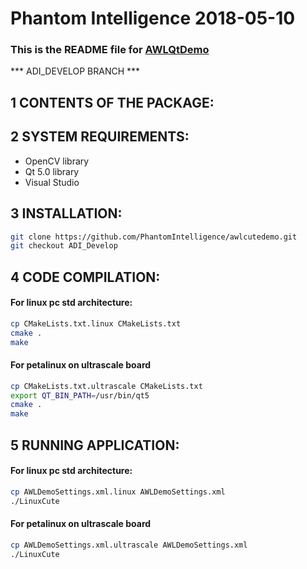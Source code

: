 # Phantom Intelligence 2018-05-10  

### This is the README file for [AWLQtDemo](https://github.com/PhantomIntelligence/awlcutedemo.git)  

*** ADI_DEVELOP BRANCH ***

## 1 CONTENTS OF THE PACKAGE:


## 2 SYSTEM REQUIREMENTS:

 - OpenCV library
 - Qt 5.0 library
 - Visual Studio 

## 3 INSTALLATION:

```bash
git clone https://github.com/PhantomIntelligence/awlcutedemo.git
git checkout ADI_Develop
```

## 4 CODE COMPILATION:

#### For linux pc std architecture:
```bash
cp CMakeLists.txt.linux CMakeLists.txt  
cmake .
make
```

#### For petalinux on ultrascale board
```bash
cp CMakeLists.txt.ultrascale CMakeLists.txt
export QT_BIN_PATH=/usr/bin/qt5	
cmake .
make
```


## 5 RUNNING APPLICATION:

#### For linux pc std architecture:
```bash
cp AWLDemoSettings.xml.linux AWLDemoSettings.xml
./LinuxCute
```
#### For petalinux on ultrascale board
```bash
cp AWLDemoSettings.xml.ultrascale AWLDemoSettings.xml
./LinuxCute
```
